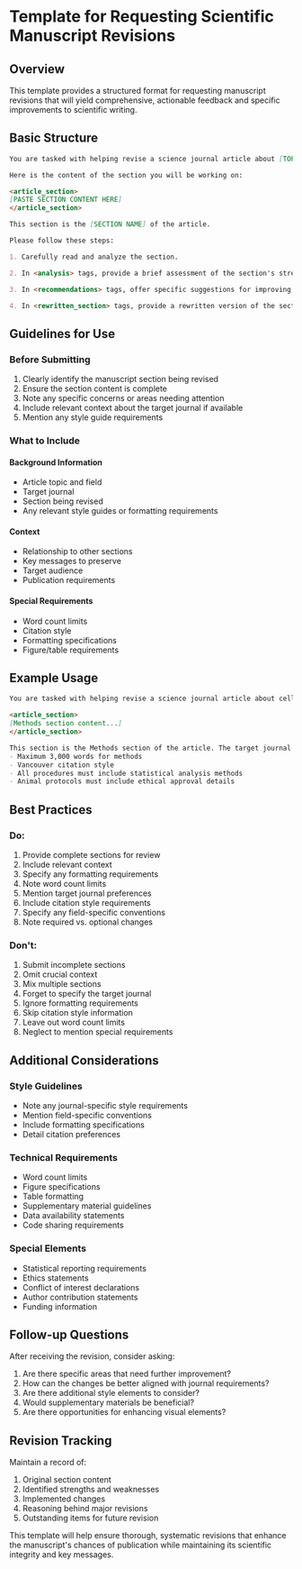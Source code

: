 # Template for Requesting Scientific Manuscript Revisions

## Overview
This template provides a structured format for requesting manuscript revisions that will yield comprehensive, actionable feedback and specific improvements to scientific writing.

## Basic Structure

```markdown
You are tasked with helping revise a science journal article about [TOPIC] to increase its chances of publication. Your job is to assess each section of the article, identify its strengths and weaknesses, provide recommendations for improvement, and then rewrite the section based on those recommendations.

Here is the content of the section you will be working on:

<article_section>
[PASTE SECTION CONTENT HERE]
</article_section>

This section is the [SECTION NAME] of the article.

Please follow these steps:

1. Carefully read and analyze the section.

2. In <analysis> tags, provide a brief assessment of the section's strengths and weaknesses. Focus more on the weaknesses, as these are areas for improvement.

3. In <recommendations> tags, offer specific suggestions for improving the section. These should address the weaknesses you identified and any other areas where the section could be strengthened to increase the likelihood of publication.

4. In <rewritten_section> tags, provide a rewritten version of the section that incorporates your recommendations. This should be a complete, polished version ready to be integrated into the revised article.
```

## Guidelines for Use

### Before Submitting
1. Clearly identify the manuscript section being revised
2. Ensure the section content is complete
3. Note any specific concerns or areas needing attention
4. Include relevant context about the target journal if available
5. Mention any style guide requirements

### What to Include

#### Background Information
- Article topic and field
- Target journal
- Section being revised
- Any relevant style guides or formatting requirements

#### Context
- Relationship to other sections
- Key messages to preserve
- Target audience
- Publication requirements

#### Special Requirements
- Word count limits
- Citation style
- Formatting specifications
- Figure/table requirements

## Example Usage

```markdown
You are tasked with helping revise a science journal article about cellular mechanisms of neurodegeneration to increase its chances of publication in Nature Neuroscience. Your job is to assess the Methods section, identify its strengths and weaknesses, provide recommendations for improvement, and then rewrite the section based on those recommendations.

<article_section>
[Methods section content...]
</article_section>

This section is the Methods section of the article. The target journal requires:
- Maximum 3,000 words for methods
- Vancouver citation style
- All procedures must include statistical analysis methods
- Animal protocols must include ethical approval details
```

## Best Practices

### Do:
1. Provide complete sections for review
2. Include relevant context
3. Specify any formatting requirements
4. Note word count limits
5. Mention target journal preferences
6. Include citation style requirements
7. Specify any field-specific conventions
8. Note required vs. optional changes

### Don't:
1. Submit incomplete sections
2. Omit crucial context
3. Mix multiple sections
4. Forget to specify the target journal
5. Ignore formatting requirements
6. Skip citation style information
7. Leave out word count limits
8. Neglect to mention special requirements

## Additional Considerations

### Style Guidelines
- Note any journal-specific style requirements
- Mention field-specific conventions
- Include formatting specifications
- Detail citation preferences

### Technical Requirements
- Word count limits
- Figure specifications
- Table formatting
- Supplementary material guidelines
- Data availability statements
- Code sharing requirements

### Special Elements
- Statistical reporting requirements
- Ethics statements
- Conflict of interest declarations
- Author contribution statements
- Funding information

## Follow-up Questions

After receiving the revision, consider asking:
1. Are there specific areas that need further improvement?
2. How can the changes be better aligned with journal requirements?
3. Are there additional style elements to consider?
4. Would supplementary materials be beneficial?
5. Are there opportunities for enhancing visual elements?

## Revision Tracking

Maintain a record of:
1. Original section content
2. Identified strengths and weaknesses
3. Implemented changes
4. Reasoning behind major revisions
5. Outstanding items for future revision

This template will help ensure thorough, systematic revisions that enhance the manuscript's chances of publication while maintaining its scientific integrity and key messages.